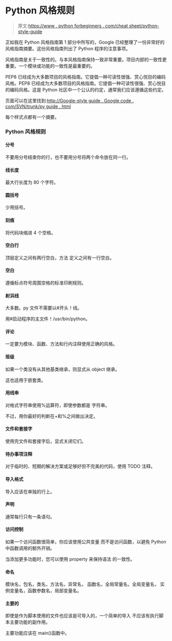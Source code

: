 # Python 风格规则

> 原文:[https://www . python forbeginners . com/cheat sheet/python-style-guide](https://www.pythonforbeginners.com/cheatsheet/python-style-guide)

正如我在 Python 风格指南第 1 部分中所写的，Google 已经整理了一份非常好的风格指南摘要。这份风格指南列出了 Python 程序的注意事项。

风格指南是关于一致性的。与本风格指南保持一致非常重要。项目内部的一致性更重要。一个模块或功能的一致性是最重要的。

PEP8 已经成为大多数项目的风格指南。它提倡一种可读性很强、赏心悦目的编码风格。PEP8 已经成为大多数项目的风格指南。它提倡一种可读性很强、赏心悦目的编码风格。这是 Python 社区中一个公认的约定，通常我们应该遵循这些约定。

页面可以在这里找到:[http://Google-style guide . Google code . com/SVN/trunk/py guide . html](https://google.github.io/styleguide/pyguide.html "google-style-guide")

每个样式点都有一个摘要。

### Python 风格规则

#### 分号

不要用分号结束你的行，也不要用分号将两个命令放在同一行。

#### 线长度

最大行长度为 80 个字符。

#### 圆括号

少用括号。

#### 刻痕

将代码块缩进 4 个空格。

#### 空白行

顶层定义之间有两行空白，方法
定义之间有一行空白。

#### 空白

遵循标点符号周围空格的标准印刷规则。

#### 射浜线

大多数。py 文件不需要以#开头！线。

用#启动程序的主文件！/usr/bin/python。

#### 评论

一定要为模块、函数、方法和行内注释使用正确的风格。

#### 班级

如果一个类没有从其他基类继承，则显式从 object 继承。

这也适用于嵌套类。

#### 用线串

对格式字符串使用%运算符，即使参数都是
字符串。

不过，用你最好的判断在+和%之间做出决定。

#### 文件和套接字

使用完文件和套接字后，显式关闭它们。

#### 待办事项注释

对于临时的、短期的解决方案或足够好但不完美的代码，使用 TODO 注释。

#### 导入格式

导入应该在单独的行上。

#### 声明

通常每行只有一条语句。

#### 访问控制

如果一个访问函数很简单，你应该使用公共变量
而不是访问函数，以避免 Python 中函数调用的额外开销。

当添加更多功能时，您可以使用 property 来保持语法
的一致性。

#### 命名

模块名，包名，类名，方法名，异常名，
函数名，全局常量名，全局变量名，
实例变量名，函数参数名，局部变量名。

#### 主要的

即使是作为脚本使用的文件也应该是可导入的，一个简单的导入
不应该有执行脚本主要功能的副作用。

主要功能应该在 main()函数中。